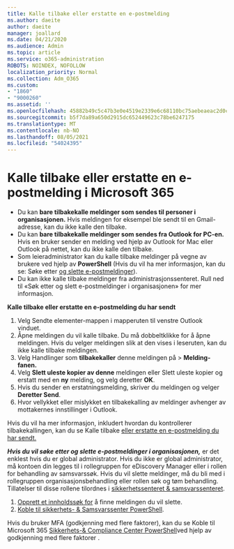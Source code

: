 ```yaml
---
title: Kalle tilbake eller erstatte en e-postmelding
ms.author: daeite
author: daeite
manager: joallard
ms.date: 04/21/2020
ms.audience: Admin
ms.topic: article
ms.service: o365-administration
ROBOTS: NOINDEX, NOFOLLOW
localization_priority: Normal
ms.collection: Adm_O365
ms.custom:
- "1860"
- "9000260"
ms.assetid: ''
ms.openlocfilehash: 45882b49c5c47b3e0e4519e2339e6c68110bc75aebeaeac2d0ccd009bdfa3f7e
ms.sourcegitcommit: b5f7da89a650d2915dc652449623c78be6247175
ms.translationtype: MT
ms.contentlocale: nb-NO
ms.lasthandoff: 08/05/2021
ms.locfileid: "54024395"
---
```

# <a name="recall-or-replace-an-email-message-in-microsoft-365"></a>Kalle tilbake eller erstatte en e-postmelding i Microsoft 365

- Du kan **bare tilbakekalle meldinger som sendes til personer i organisasjonen.** Hvis meldingen for eksempel ble sendt til en Gmail-adresse, kan du ikke kalle den tilbake.
- Du kan **bare tilbakekalle meldinger som sendes fra Outlook for PC-en.** Hvis en bruker sender en melding ved hjelp av Outlook for Mac eller Outlook på nettet, kan du ikke kalle den tilbake.
- Som leieradministrator kan du kalle tilbake meldinger på vegne av brukere ved hjelp av **PowerShell** (Hvis du vil ha mer informasjon, kan du se: Søke etter [og slette e-postmeldinger](https://docs.microsoft.com/microsoft-365/compliance/search-for-and-delete-messages-in-your-organization)).
- Du kan ikke kalle tilbake meldinger fra administrasjonssenteret. Rull ned til «Søk etter og slett e-postmeldinger i organisasjonen» for mer informasjon.

**Kalle tilbake eller erstatte en e-postmelding du har sendt**

1. Velg Sendte elementer-mappen i mapperuten til venstre Outlook vinduet.
2. Åpne meldingen du vil kalle tilbake. Du må dobbeltklikke for å åpne meldingen. Hvis du velger meldingen slik at den vises i leseruten, kan du ikke kalle tilbake meldingen.
3. Velg Handlinger som **tilbakekaller** denne meldingen på  >  **Melding-fanen.**
4. Velg **Slett uleste kopier av denne** meldingen eller Slett uleste kopier og erstatt med en **ny** melding, og velg deretter **OK**.
5. Hvis du sender en erstatningsmelding, skriver du meldingen og velger **Deretter Send**.
6. Hvor vellykket eller mislykket en tilbakekalling av meldinger avhenger av mottakernes innstillinger i Outlook.

Hvis du vil ha mer informasjon, inkludert hvordan du kontrollerer tilbakekallingen, kan du se Kalle tilbake [eller erstatte en e-postmelding du har sendt.](https://support.office.com/article/35027f88-d655-4554-b4f8-6c0729a723a0)

***Hvis du vil søke etter og slette e-postmeldinger i organisasjonen,*** er det enklest hvis du er global administrator. Hvis du ikke er global administrator, må kontoen din legges til i rollegruppen for eDiscovery Manager eller i rollen for behandling av samsvarssøk. Hvis du vil slette meldinger, må du bli med i rollegruppen organisasjonsbehandling eller rollen søk og tøm behandling. Tillatelser til disse rollene tilordnes i [sikkerhetssenteret & samsvarssenteret](https://protection.office.com/).

1. [Opprett et innholdssøk for](https://docs.microsoft.com/microsoft-365/compliance/content-search) å finne meldingen du vil slette.
2. [Koble til sikkerhets- & Samsvarssenter PowerShell](https://docs.microsoft.com/powershell/exchange/office-365-scc/connect-to-scc-powershell/connect-to-scc-powershell).

Hvis du bruker MFA (godkjenning med flere faktorer), kan du se Koble til Microsoft 365 [Sikkerhets-& Compliance Center PowerShell](https://docs.microsoft.com/powershell/exchange/office-365-scc/connect-to-scc-powershell/mfa-connect-to-scc-powershell)ved hjelp av godkjenning med flere faktorer .
